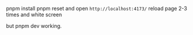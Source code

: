 pnpm install
pnpm reset 
and open `http://localhost:4173/` 
reload page 2-3 times and white screen

but pnpm dev working.
